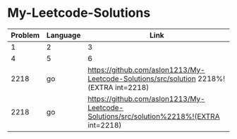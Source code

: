 # My-Leetcode-Solutions

| Problem | Language | Link                                                                                   |
| ------- | -------- | -------------------------------------------------------------------------------------- |
| 1       | 2        | 3                                                                                      |
| 4       | 5        | 6                                                                                      |
| 2218    | go       | https://github.com/aslon1213/My-Leetcode-Solutions/src/solution 2218%!(EXTRA int=2218) |
| 2218 | go |https://github.com/aslon1213/My-Leetcode-Solutions/src/solution%2218%!(EXTRA int=2218) || 1000 | go |https://github.com/aslon1213/My-Leetcode-Solutions/src/solution%1000 |